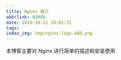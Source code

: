 ```yaml
---
title: Nginx 简介
abbrlink: 65080
date: 2020-10-12 20:01:31
tags:
index_img: img/nginx-logo-480.png
---
```

本博客主要对 Nginx 进行简单的描述和安装使用

<!---more--->